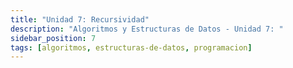 ```yaml
---
title: "Unidad 7: Recursividad"
description: "Algoritmos y Estructuras de Datos - Unidad 7: "
sidebar_position: 7
tags: [algoritmos, estructuras-de-datos, programacion]
---
```

